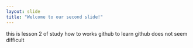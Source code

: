 ```yaml
---
layout: slide
title: "Welcome to our second slide!"
---
```

this is lesson 2 of study how to works github 
to learn github does not seem difficult
